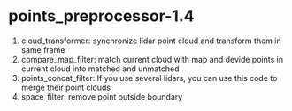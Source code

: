 # points_preprocessor-1.4
1. cloud_transformer: synchronize lidar point cloud and transform them in same frame
2. compare_map_filter: match current cloud with map and devide points in current cloud into matched and unmatched
3. points_concat_filter: If you use several lidars, you can use this code to merge their point clouds
4. space_filter: remove point outside boundary
